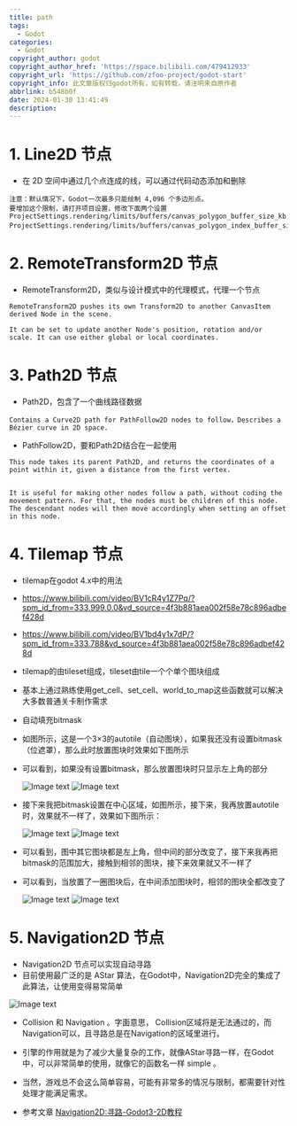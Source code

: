 ```yaml
---
title: path
tags:
  - Godot
categories:
  - Godot
copyright_author: godot
copyright_author_href: 'https://space.bilibili.com/479412933'
copyright_url: 'https://github.com/zfoo-project/godot-start'
copyright_info: 此文章版权归godot所有，如有转载，请注明来自原作者
abbrlink: b548b0f
date: 2024-01-30 13:41:49
description:
---
```


# 1. Line2D 节点

- 在 2D 空间中通过几个点连成的线，可以通过代码动态添加和删除

```
注意：默认情况下，Godot一次最多只能绘制 4,096 个多边形点。
要增加这个限制，请打开项目设置，修改下面两个设置
ProjectSettings.rendering/limits/buffers/canvas_polygon_buffer_size_kb 
ProjectSettings.rendering/limits/buffers/canvas_polygon_index_buffer_size_kb。
```

# 2. RemoteTransform2D 节点

- RemoteTransform2D，类似与设计模式中的代理模式，代理一个节点

```
RemoteTransform2D pushes its own Transform2D to another CanvasItem derived Node in the scene.

It can be set to update another Node's position, rotation and/or scale. It can use either global or local coordinates.
```

# 3. Path2D 节点

- Path2D，包含了一个曲线路径数据

```
Contains a Curve2D path for PathFollow2D nodes to follow，Describes a Bézier curve in 2D space.
```

- PathFollow2D，要和Path2D结合在一起使用

```
This node takes its parent Path2D, and returns the coordinates of a point within it, given a distance from the first vertex.


It is useful for making other nodes follow a path, without coding the movement pattern. For that, the nodes must be children of this node.
The descendant nodes will then move accordingly when setting an offset in this node.
```

# 4. Tilemap 节点

- tilemap在godot 4.x中的用法
- https://www.bilibili.com/video/BV1cR4y1Z7Pq/?spm_id_from=333.999.0.0&vd_source=4f3b881aea002f58e78c896adbef428d
- https://www.bilibili.com/video/BV1bd4y1x7dP/?spm_id_from=333.788&vd_source=4f3b881aea002f58e78c896adbef428d


- tilemap的由tileset组成，tileset由tile一个个单个图块组成

- 基本上通过熟练使用get_cell、set_cell、world_to_map这些函数就可以解决大多数普通关卡制作需求

- 自动填充bitmask

- 如图所示，这是一个3×3的autotile（自动图块），如果我还没有设置bitmask（位遮罩），那么此时放置图块时效果如下图所示

- 可以看到，如果没有设置bitmask，那么放置图块时只显示左上角的部分

  ![Image text](http://cdn.this0.com/blog/img/path1.jpg?OSSAccessKeyId=LTAI5tAje5MhbPSKCC6QdGZb&Expires=9000000001&Signature=3gsPdqo62BoI3odPCsxpwivuDfc=&x-oss-process=style/cdn.this0)
  ![Image text](http://cdn.this0.com/blog/img/path2.gif?OSSAccessKeyId=LTAI5tAje5MhbPSKCC6QdGZb&Expires=9000000001&Signature=7aPq7fXvTwoaTrji8fa0OqfPiE0=&x-oss-process=style/cdn.this0)

- 接下来我把bitmask设置在中心区域，如图所示，接下来，我再放置autotile时，效果就不一样了，效果如下图所示：

  ![Image text](http://cdn.this0.com/blog/img/path3.jpg?OSSAccessKeyId=LTAI5tAje5MhbPSKCC6QdGZb&Expires=9000000001&Signature=9EWCLkK9Yv7X/4nuCBXEMLEeogk=&x-oss-process=style/cdn.this0)
  ![Image text](http://cdn.this0.com/blog/img/path4.gif)

- 可以看到，图中其它图块都是左上角，但中间的部分改变了，接下来我再把bitmask的范围加大，接触到相邻的图块，接下来效果就又不一样了

- 可以看到，当放置了一圈图块后，在中间添加图块时，相邻的图块全都改变了

  ![Image text](http://cdn.this0.com/blog/img/path5.jpg)
  ![Image text](http://cdn.this0.com/blog/img/path6.gif)

# 5. Navigation2D 节点

- Navigation2D 节点可以实现自动寻路
- 目前使用最广泛的是 AStar 算法，在Godot中，Navigation2D完全的集成了此算法，让使用变得易常简单

![Image text](http://cdn.this0.com/blog/img/path7.gif?OSSAccessKeyId=LTAI5tAje5MhbPSKCC6QdGZb&Expires=9000000000&Signature=oPQDSPsfu6TYj0PNsvbNAjyfaAs=&x-oss-process=style/cdn.this0)

- Collision 和 Navigation 。字面意思， Collision区域将是无法通过的，而Navigation可以，且寻路总是在Navigation的区域里进行。

- 引擎的作用就是为了减少大量复杂的工作，就像AStar寻路一样，在Godot中，可以非常简单的使用，就像它的函数名一样 simple 。

- 当然，游戏总不会这么简单容易，可能有非常多的情况与限制，都需要针对性处理才能满足需求。

- 参考文章 [Navigation2D:寻路-Godot3-2D教程](https://zhuanlan.zhihu.com/p/356255064)
